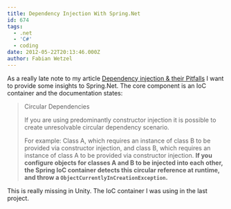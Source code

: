 ```yaml
---
title: Dependency Injection With Spring.Net
id: 674
tags:
  - .net
  - 'C#'
  - coding
date: 2012-05-22T20:13:46.000Z
author: Fabian Wetzel
---
```


As a really late note to my article [Dependency injection &amp; their Pitfalls](https://fabse.net/blog/2011/09/25/dependency-injection-their-pitfalls/) I want to provide some insights to Spring.Net. The core component is an IoC container and the documentation states:
 > Circular Dependencies <p>If you are using predominantly constructor injection it is possible to create unresolvable circular dependency scenario. <p>For example: Class A, which requires an instance of class B to be provided via constructor injection, and class B, which requires an instance of class A to be provided via constructor injection. **If you configure objects for classes A and B to be injected into each other, the Spring IoC container detects this circular reference at runtime, and throw a `ObjectCurrentlyInCreationException`.** 

This is really missing in Unity. The IoC container I was using in the last project.
